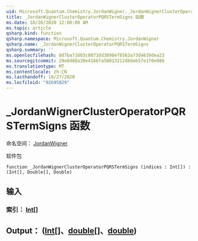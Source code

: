 ```yaml
---
uid: Microsoft.Quantum.Chemistry.JordanWigner._JordanWignerClusterOperatorPQRSTermSigns
title: _JordanWignerClusterOperatorPQRSTermSigns 函数
ms.date: 10/26/2020 12:00:00 AM
ms.topic: article
qsharp.kind: function
qsharp.namespace: Microsoft.Quantum.Chemistry.JordanWigner
qsharp.name: _JordanWignerClusterOperatorPQRSTermSigns
qsharp.summary: ''
ms.openlocfilehash: 8d7ba71603c0873dd3898ef8563a73d4639dea23
ms.sourcegitcommit: 29e0d88a30e4166fa580132124b0eb57e1f0e986
ms.translationtype: MT
ms.contentlocale: zh-CN
ms.lasthandoff: 10/27/2020
ms.locfileid: "92695829"
---
```

# <a name="_jordanwignerclusteroperatorpqrstermsigns-function"></a>_JordanWignerClusterOperatorPQRSTermSigns 函数

命名空间： [JordanWigner](xref:Microsoft.Quantum.Chemistry.JordanWigner)

软件包 [](https://nuget.org/packages/)




```qsharp
function _JordanWignerClusterOperatorPQRSTermSigns (indices : Int[]) : (Int[], Double[], Double)
```


## <a name="input"></a>输入

### <a name="indices--int"></a>索引： [Int](xref:microsoft.quantum.lang-ref.int)[]





## <a name="output--intdoubledouble"></a>Output： ([Int](xref:microsoft.quantum.lang-ref.int)[]、[double](xref:microsoft.quantum.lang-ref.double)[]、[double](xref:microsoft.quantum.lang-ref.double)) 

